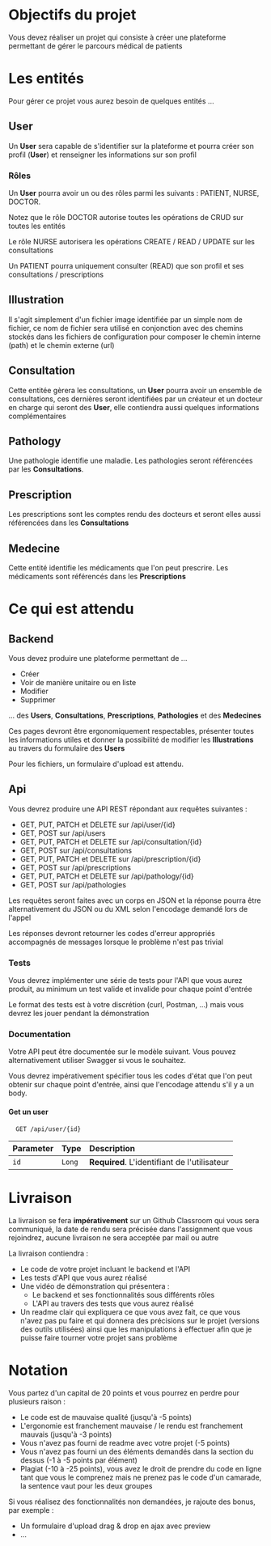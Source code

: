 
# Objectifs du projet

Vous devez réaliser un projet qui consiste à créer une plateforme permettant de gérer le parcours médical de patients

# Les entités

Pour gérer ce projet vous aurez besoin de quelques entités ...

## User

Un **User** sera capable de s'identifier sur la plateforme et pourra créer son profil (**User**) et renseigner les informations sur son profil

### Rôles

Un **User** pourra avoir un ou des rôles parmi les suivants : PATIENT, NURSE, DOCTOR.

Notez que le rôle DOCTOR autorise toutes les opérations de CRUD sur toutes les entités

Le rôle NURSE autorisera les opérations CREATE / READ / UPDATE sur les consultations

Un PATIENT pourra uniquement consulter (READ) que son profil et ses consultations / prescriptions

## Illustration

Il s'agit simplement d'un fichier image identifiée par un simple nom de fichier, ce nom de fichier sera utilisé en conjonction avec des chemins stockés dans les fichiers de configuration pour composer le chemin interne (path) et le chemin externe (url)

## Consultation

Cette entitée gèrera les consultations, un **User** pourra avoir un ensemble de consultations, ces dernières seront identifiées par un créateur et un docteur en charge qui seront des **User**, elle contiendra aussi quelques informations complémentaires

## Pathology

Une pathologie identifie une maladie. Les pathologies seront référencées par les **Consultations**.

## Prescription

Les prescriptions sont les comptes rendu des docteurs et seront elles aussi référencées dans les **Consultations**

## Medecine

Cette entité identifie les médicaments que l'on peut prescrire. Les médicaments sont référencés dans les **Prescriptions**

# Ce qui est attendu

## Backend

Vous devez produire une plateforme permettant de ...
- Créer
- Voir de manière unitaire ou en liste
- Modifier
- Supprimer

... des **Users**, **Consultations**, **Prescriptions**, **Pathologies** et des **Medecines**

Ces pages devront être ergonomiquement respectables, présenter toutes les informations utiles et donner la possibilité de modifier les **Illustrations** au travers du formulaire des **Users**

Pour les fichiers, un formulaire d'upload est attendu.

## Api

Vous devrez produire une API REST répondant aux requêtes suivantes :
- GET, PUT, PATCH et DELETE sur /api/user/{id}
- GET, POST sur /api/users
- GET, PUT, PATCH et DELETE sur /api/consultation/{id}
- GET, POST sur /api/consultations
- GET, PUT, PATCH et DELETE sur /api/prescription/{id}
- GET, POST sur /api/prescriptions
- GET, PUT, PATCH et DELETE sur /api/pathology/{id}
- GET, POST sur /api/pathologies

Les requêtes seront faites avec un corps en JSON et la réponse pourra être alternativement du JSON ou du XML selon l'encodage demandé lors de l'appel

Les réponses devront retourner les codes d'erreur appropriés accompagnés de messages lorsque le problème n'est pas trivial

### Tests
Vous devrez implémenter une série de tests pour l'API que vous aurez produit, au minimum un test valide et invalide pour chaque point d'entrée

Le format des tests est à votre discrétion (curl, Postman, ...) mais vous devrez les jouer pendant la démonstration

### Documentation

Votre API peut être documentée sur le modèle suivant. Vous pouvez alternativement utiliser Swagger si vous le souhaitez.

Vous devrez impérativement spécifier tous les codes d'état que l'on peut obtenir sur chaque point d'entrée, ainsi que l'encodage attendu s'il y a un body.

#### Get un user

```http
  GET /api/user/{id}
```

| Parameter | Type     | Description                                  |
| :-------- | :------- |:---------------------------------------------|
|   `id`    | `Long`   | **Required**. L'identifiant de l'utilisateur |


# Livraison

La livraison se fera **impérativement** sur un Github Classroom qui vous sera communiqué, la date de rendu sera précisée dans l'assignment que vous rejoindrez, aucune livraison ne sera acceptée par mail ou autre

La livraison contiendra :
- Le code de votre projet incluant le backend et l'API
- Les tests d'API que vous aurez réalisé
- Une vidéo de démonstration qui présentera :
    - Le backend et ses fonctionnalités sous différents rôles
    - L'API au travers des tests que vous aurez réalisé
- Un readme clair qui expliquera ce que vous avez fait, ce que vous n'avez pas pu faire et qui donnera des précisions sur le projet (versions des outils utilisées) ainsi que les manipulations à effectuer afin que je puisse faire tourner votre projet sans problème

# Notation

Vous partez d'un capital de 20 points et vous pourrez en perdre pour plusieurs raison :
- Le code est de mauvaise qualité (jusqu'à -5 points)
- L'ergonomie est franchement mauvaise / le rendu est franchement mauvais (jusqu'à -3 points)
- Vous n'avez pas fourni de readme avec votre projet (-5 points)
- Vous n'avez pas fourni un des éléments demandés dans la section du dessus (-1 à -5 points par élément)
- Plagiat (-10 à -25 points), vous avez le droit de prendre du code en ligne tant que vous le comprenez mais ne prenez pas le code d'un camarade, la sentence vaut pour les deux groupes

Si vous réalisez des fonctionnalités non demandées, je rajoute des bonus, par exemple :
- Un formulaire d'upload drag & drop en ajax avec preview
- ...
